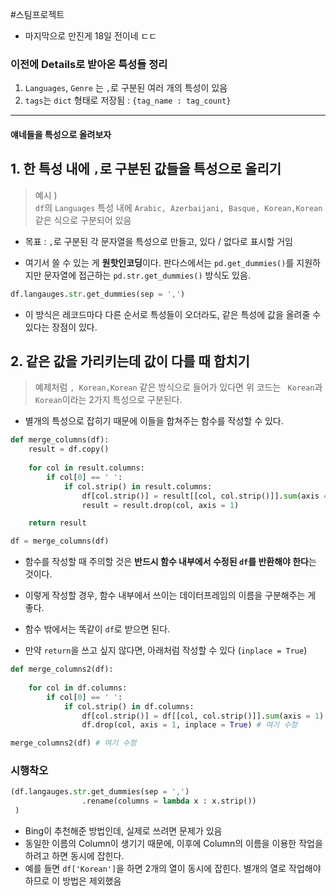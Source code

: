 #스팀프로젝트
- 마지막으로 만진게 18일 전이네 ㄷㄷ

### 이전에 Details로 받아온 특성들 정리
1. `Languages`, `Genre` 는 `,`로 구분된 여러 개의 특성이 있음
2. `tags`는 `dict` 형태로 저장됨 : `{tag_name : tag_count}`

--- 
#### 얘네들을 특성으로 올려보자

## 1. 한 특성 내에 `,`로 구분된 값들을 특성으로 올리기


> 예시 )   
> `df`의 `Languages` 특성 내에 `Arabic, Azerbaijani, Basque, Korean,Korean` 같은 식으로 구분되어 있음

- 목표 : `,`로 구분된 각 문자열을 특성으로 만들고, 있다 / 없다로 표시할 거임

- 여기서 쓸 수 있는 게 **원핫인코딩**이다. 판다스에서는 `pd.get_dummies()`를 지원하지만 문자열에 접근하는 `pd.str.get_dummies()` 방식도 있음.

```python
df.langauges.str.get_dummies(sep = ',')
```
- 이 방식은 레코드마다 다른 순서로 특성들이 오더라도, 같은 특성에 값을 올려줄 수 있다는 장점이 있다.

## 2. 같은 값을 가리키는데 값이 다를 때 합치기

> 예제처럼 `, Korean,Korean` 같은 방식으로 들어가 있다면 위 코드는 ` Korean`과 `Korean`이라는 2가지 특성으로 구분된다.

- 별개의 특성으로 잡히기 때문에 이들을 합쳐주는 함수를 작성할 수 있다.
```python
def merge_columns(df):
    result = df.copy()
    
    for col in result.columns:
        if col[0] == ' ':
            if col.strip() in result.columns:
                df[col.strip()] = result[[col, col.strip()]].sum(axis = 1).apply(lambda x : 1 if x > 0 else 0)
                result = result.drop(col, axis = 1)

	return result

df = merge_columns(df)
```
- 함수를 작성할 때 주의할 것은 **반드시 함수 내부에서 수정된 `df`를 반환해야 한다**는 것이다. 
- 이렇게 작성할 경우, 함수 내부에서 쓰이는 데이터프레임의 이름을 구분해주는 게 좋다.
- 함수 밖에서는 똑같이 `df`로 받으면 된다.

- 만약 `return`을 쓰고 싶지 않다면, 아래처럼 작성할 수 있다 (`inplace = True`)
```python
def merge_columns2(df):
        
    for col in df.columns:
        if col[0] == ' ':
            if col.strip() in df.columns:
                df[col.strip()] = df[[col, col.strip()]].sum(axis = 1).apply(lambda x : 1 if x > 0 else 0)
                df.drop(col, axis = 1, inplace = True) # 여기 수정

merge_columns2(df) # 여기 수정
```

### 시행착오
```python
(df.langauges.str.get_dummies(sep = ',')
				.rename(columns = lambda x : x.strip())
 )
```
- Bing이 추천해준 방법인데, 실제로 쓰려면 문제가 있음
- 동일한 이름의 Column이 생기기 때문에, 이후에 Column의 이름을 이용한 작업을 하려고 하면 동시에 잡힌다. 
- 예를 들면 `df['Korean']`을 하면 2개의 열이 동시에 잡힌다. 별개의 열로 작업해야 하므로 이 방법은 제외했음
